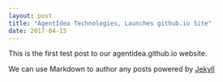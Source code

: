 ```yaml
---
layout: post
title: "AgentIdea Technologies, Launches github.io Site"
date: 2017-04-15
---
```

This is the first test post to our agentidea.github.io website.


<This Space Intentionally Blank> <? new content ?>


We can use Markdown to author any posts
powered by [Jekyll](http://jekyllrb.com) 
